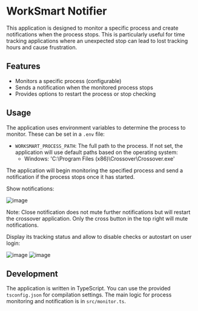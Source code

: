 # WorkSmart Notifier

This application is designed to monitor a specific process and create notifications when the process stops. This is particularly useful for time tracking applications where an unexpected stop can lead to lost tracking hours and cause frustration.

## Features

- Monitors a specific process (configurable)
- Sends a notification when the monitored process stops
- Provides options to restart the process or stop checking

## Usage

The application uses environment variables to determine the process to monitor. These can be set in a `.env` file:

- `WORKSMART_PROCESS_PATH`: The full path to the process. If not set, the application will use default paths based on the operating system:
  - Windows: 'C:\\Program Files (x86)\\Crossover\\Crossover.exe'

The application will begin monitoring the specified process and send a notification if the process stops once it has started.

Show notifications:

![image](https://github.com/trilogy-group/worksmart-notifier/assets/37180625/c71db26b-e5b9-430b-9653-7e6b59c081e2)

Note: Close notification does not mute further notifications but will restart the crossover application. Only the cross button in the top right will mute notifications.

Display its tracking status and allow to disable checks or autostart on user login:

![image](https://github.com/trilogy-group/worksmart-notifier/assets/37180625/106fa3aa-fda4-4a5d-a7b3-16287867ffca)
![image](https://github.com/trilogy-group/worksmart-notifier/assets/37180625/1105c679-4c50-4b4e-8182-c9c528d9aa60)




## Development

The application is written in TypeScript. You can use the provided `tsconfig.json` for compilation settings. The main logic for process monitoring and notification is in `src/monitor.ts`.
